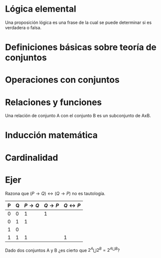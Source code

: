 # Lógica elemental
Una proposición lógica es una frase de la cual se puede determinar si es verdadera o falsa.

# Definiciones básicas sobre teoría de conjuntos
# Operaciones con conjuntos
# Relaciones y funciones
Una relación de conjunto A con el conjunto B es un subconjunto de AxB.

# Inducción matemática
# Cardinalidad
# Ejer
Razona que $(P\to Q)\leftrightarrow (Q\to P)$ no es tautología.

| P   | Q   | $P\to Q$ | $Q\to P$ | $Q\leftrightarrow P$ |
| --- | --- | -------- | -------- | -------------------- |
| 0   | 0   | 1         | 1         |                      |
| 0   | 1   | 1         |          |                      |
| 1   | 0   |          |          |                      |
| 1    | 1    | 1         |          | 1                     |
Dado dos conjuntos A y B ¿es cierto que $2^{A}\bigcup 2^{B}= 2^{A\bigcup B}$?